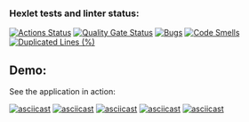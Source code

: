 ### Hexlet tests and linter status:

[![Actions Status](https://github.com/AnnaChekina/java-project-61/actions/workflows/hexlet-check.yml/badge.svg)](https://github.com/AnnaChekina/java-project-61/actions)
[![Quality Gate Status](https://sonarcloud.io/api/project_badges/measure?project=AnnaChekina_java-project-61&metric=alert_status)](https://sonarcloud.io/summary/new_code?id=AnnaChekina_java-project-61)
[![Bugs](https://sonarcloud.io/api/project_badges/measure?project=AnnaChekina_java-project-61&metric=bugs)](https://sonarcloud.io/summary/new_code?id=AnnaChekina_java-project-61)
[![Code Smells](https://sonarcloud.io/api/project_badges/measure?project=AnnaChekina_java-project-61&metric=code_smells)](https://sonarcloud.io/summary/new_code?id=AnnaChekina_java-project-61)
[![Duplicated Lines (%)](https://sonarcloud.io/api/project_badges/measure?project=AnnaChekina_java-project-61&metric=duplicated_lines_density)](https://sonarcloud.io/summary/new_code?id=AnnaChekina_java-project-61)

## Demo:

See the application in action:

[![asciicast](https://asciinema.org/a/TCTfQtdjxS16VdmNaH6G6VLY7.svg)](https://asciinema.org/a/TCTfQtdjxS16VdmNaH6G6VLY7)
[![asciicast](https://asciinema.org/a/mX1qgVe740VxfKKkEIbo5zGXc.svg)](https://asciinema.org/a/mX1qgVe740VxfKKkEIbo5zGXc)
[![asciicast](https://asciinema.org/a/7MyaDfeNc0Q0NKWbvzMD1svFM.svg)](https://asciinema.org/a/7MyaDfeNc0Q0NKWbvzMD1svFM)
[![asciicast](https://asciinema.org/a/BtfP9Lpo4JMfT8OWROAayVZyD.svg)](https://asciinema.org/a/BtfP9Lpo4JMfT8OWROAayVZyD)
[![asciicast](https://asciinema.org/a/A77GsZ2I9zT0aGLKtuT3cZMfX.svg)](https://asciinema.org/a/A77GsZ2I9zT0aGLKtuT3cZMfX)
